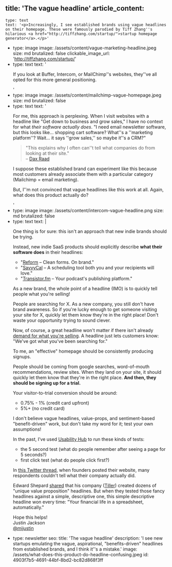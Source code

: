 title: 'The vague headline'
article_content:
  -
    type: text
    text: '<p>Increasingly, I see established brands using vague headlines on their homepage. These were famously parodied by Tiff Zhang''s hilarious <a href="http://tiffzhang.com/startup/">startup homepage generator</a>.</p>'
  -
    type: image
    image: /assets/content/vague-marketing-headline.jpeg
    size: md
    brutalized: false
    clickable_image_url: 'http://tiffzhang.com/startup/'
  -
    type: text
    text: '<p>If you look at Buffer, Intercom, or MailChimp''s websites, they''ve all opted for this more general positioning.</p>'
  -
    type: image
    image: /assets/content/mailchimp-vague-homepage.jpeg
    size: md
    brutalized: false
  -
    type: text
    text: '<p>For me, this approach is perplexing. When I visit websites with a headline like "Get down to business and grow sales," I have no context for what <em>their software actually does</em>. "I need email newsletter software, but this looks like... shopping cart software? What''s a ''marketing platform''? Wait... it says ''grow sales,'' so maybe it''s a CRM?"</p><blockquote><p>"This explains why I often can''t tell what companies do from looking at their site."<br>–&nbsp;<a href="https://twitter.com/thdxr/status/1471326186575908866">Dax Raad</a></p></blockquote><p>I suppose these established brand can experiment like this because most customers already associate them with a particular category (Mailchimp = email marketing).</p><p>But, I''m not convinced that vague headlines like this work at all. Again, what does this product actually do?</p>'
  -
    type: image
    image: /assets/content/intercom-vague-headline.png
    size: md
    brutalized: false
  -
    type: text
    text: |
      <p>One thing is for sure: this isn't an approach that new indie brands should be trying.</p><p>Instead, new indie SaaS products should explicitly describe <strong>what their software does</strong> in their headlines:</p><ul><li>"<a href="https://www.reform.app/?via=justin">Reform</a> – Clean forms. On brand."</li><li>"<a href="https://savvycal.com/?r=justinj">SavvyCal</a> – A scheduling tool both you and your recipients will love." </li><li>"<a href="https://transistor.fm/?via=justin">Transistor.fm</a> – Your podcast's publishing platform."</li></ul><p>As a new brand, the whole point of a headline (IMO) is to quickly tell people what you're selling! </p><p>People are searching for X. As a new company, you still don't have brand awareness. So if you're lucky enough to get someone visiting your site for X, quickly let them know they're in the right place! Don't waste your opportunity trying to sound clever.</p><p>Now, of course, a great headline won't matter if there isn't already <a href="https://justinjackson.ca/misconceptions">demand for what you're selling</a>. A headline just lets customers know: "We've got what you've been searching for."</p><p>To me, an "effective" homepage should be consistently producing signups. </p><p>People should be coming from google searches, word-of-mouth recommendations, review sites. When they land on your site, it should quickly let them know that they're in the right place. <strong>And then, they should be signing up for a trial. </strong></p><p>Your visitor-to-trial conversion should be around:</p><ul><li>0.75% - 1% (credit card upfront)</li><li>5%+ (no credit card)</li></ul><p>I don't believe vague headlines, value-props, and sentiment-based "benefit-driven" work, but don't take my word for it; test your own assumptions!</p><p>In the past, I’ve used <a href="https://usabilityhub.com/">Usability Hub</a> to run these kinds of tests:</p><ul><li>the 5 second test (what do people remember after seeing a page for 5 seconds?)</li><li>first click test (what do people click first?)</li></ul><p>In <a href="https://twitter.com/mijustin/status/1471156318106914816">this Twitter thread</a>, when founders posted their website, many respondents couldn't tell what their company actually did.</p><p>Edward Shepard <a href="https://twitter.com/edwardshepard/status/1471179949587509254">shared</a> that his company (<a href="https://www.tillerhq.com/">Tiller</a>) created dozens of "unique value proposition" headlines. But when they tested those fancy headlines against a simple, descriptive one, this simple descriptive headline won every time: "Your financial life
      in a spreadsheet, automatically."</p><p>Hope this helps!<br>Justin Jackson<br><a href="https://twitter.com/mijustin">@mijustin</a></p>
  -
    type: newsletter
seo:
  title: 'The vague headline'
  description: 'I see new startups emulating the vague, aspirational, "benefits-driven" headlines from established brands, and I think it''s a mistake.'
  image: /assets/what-does-this-product-do-headline-confusing.jpeg
id: 4903f7b5-4691-44bf-8bd2-bc82d868f3ff
